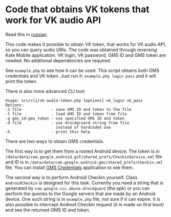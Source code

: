 # Code that obtains VK tokens that work for VK audio API

Read this in [russian](README.ru.md).

This code makes it possible to obtain VK token, that works for VK audio API, so you can query audio URIs. The code was obtained through reversing Kate Mobile application. VK login, VK password, GMS ID and GMS token are needed. No additional dependencies are required.

See `example.php` to see how it can be used. This script obtains both GMS credentials and VK token. Just run it: `example.php login pass` and it will print the token.

There is also more advanced CLI tool:
```
Usage: src/cli/vk-audio-token.php [options] vk_login vk_pass
Options:
-s file             - save GMS ID and token to the file
-l file             - load GMS ID and token from file
-g gms_id:gms_token - use specified GMS ID and token
-d file             - use droidgruard string from file
                      instead of hardcoded one
-h                  - print this help
```

There are two ways to obtain GMS credentials.

The first way is to get them from a rooted Android device. The token is in `/data/data/com.google.android.gsf/shared_prefs/CheckinService.xml` file and ID is in `/data/data/com.google.android.gms/shared_prefs/Checkin.xml` file. You can install [GMS Credentials](https://github.com/vodka2/gms-credentials) application to see them.

The second way is to perform Android Checkin yourself. Class `AndroidCheckin` is designed for this task. Currently you need a string that is generated by `com.google.ccc.abuse.droidguard` (the.apk) or you can perform the queries to the Google servers that are made by an Android device. One such string is in `example.php` file, not sure if it can expire. It is also possible to intercept Android Checkin request (it is made on first boot) and see the returned GMS ID and token.